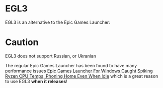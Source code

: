 # EGL3 
EGL3 is an alternative to the Epic Games Launcher:

# Caution
EGL3 does not support Russian, or Ukranian

The regular Epic Games Launcher has been found to have many performance issues [Epic Games Launcher For Windows Caught Spiking Ryzen CPU Temps, Phoning Home Even When Idle](https://hothardware.com/news/epic-games-shenanigans-with-cpus) which is a great reason to use EGL3 **when it releases**!

